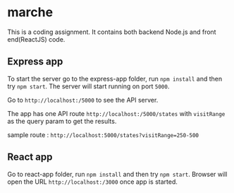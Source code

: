# marche
This is a coding assignment. It contains both backend Node.js and front end(ReactJS) code.

## Express app

To start the server go to the express-app folder, run `npm install` and then try `npm start`. The server will start running on port `5000`.

Go to `http://localhost:/5000` to see the API server.

The app has one API route `http://localhost:/5000/states` with `visitRange` as the query param to get the results.

sample route : `http://localhost:5000/states?visitRange=250-500`

## React app

Go to react-app folder, run `npm install` and then try `npm start`. Browser will open the URL `http://localhost:/3000` once app is started.